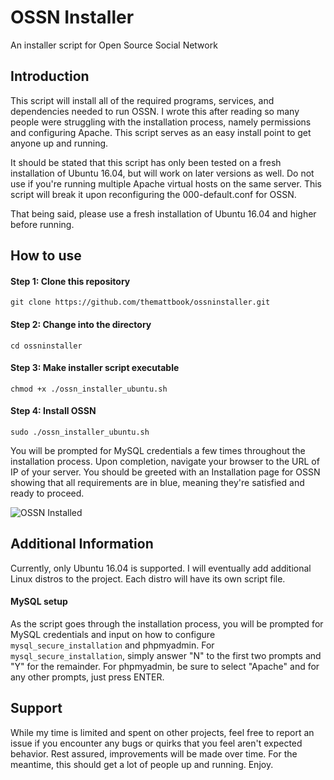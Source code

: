 # OSSN Installer
An installer script for Open Source Social Network

## Introduction
This script will install all of the required programs, services, and dependencies needed to run OSSN. I wrote this after reading so many people were struggling with the installation process, namely permissions and configuring Apache. This script serves as an easy install point to get anyone up and running.

It should be stated that this script has only been tested on a fresh installation of Ubuntu 16.04, but will work on later versions as well. Do not use if you're running multiple Apache virtual hosts on the same server. This script will break it upon reconfiguring the 000-default.conf for OSSN.

That being said, please use a fresh installation of Ubuntu 16.04 and higher before running.

## How to use

#### Step 1: Clone this repository
`git clone https://github.com/themattbook/ossninstaller.git`

#### Step 2: Change into the directory
`cd ossninstaller`

#### Step 3: Make installer script executable
`chmod +x ./ossn_installer_ubuntu.sh`

#### Step 4: Install OSSN
`sudo ./ossn_installer_ubuntu.sh`

You will be prompted for MySQL credentials a few times throughout the installation process. Upon completion, navigate your browser to the URL of IP of your server. You should be greeted with an Installation page for OSSN showing that all requirements are in blue, meaning they're satisfied and ready to proceed.

![OSSN Installed](https://github.com/themattbook/ossninstaller/raw/unstable/ossn_install.png)

## Additional Information
Currently, only Ubuntu 16.04 is supported. I will eventually add additional Linux distros to the project. Each distro will have its own script file.

#### MySQL setup
As the script goes through the installation process, you will be prompted for MySQL credentials and input on how to configure `mysql_secure_installation` and phpmyadmin. For `mysql_secure_installation`, simply answer "N" to the first two prompts and "Y" for the remainder. For phpmyadmin, be sure to select "Apache" and for any other prompts, just press ENTER.

## Support
While my time is limited and spent on other projects, feel free to report an issue if you encounter any bugs or quirks that you feel aren't expected behavior. Rest assured, improvements will be made over time. For the meantime, this should get a lot of people up and running. Enjoy.
